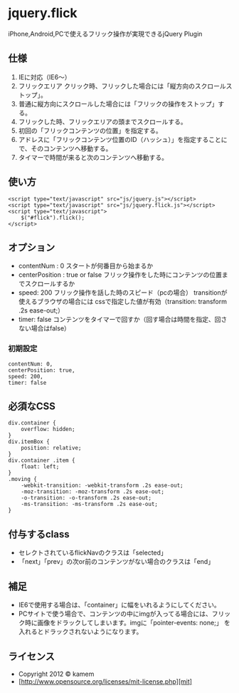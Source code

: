 jquery.flick
==================

iPhone,Android,PCで使えるフリック操作が実現できるjQuery Plugin


仕様
------
1. IEに対応（IE6〜）
2. フリックエリア クリック時、フリックした場合には「縦方向のスクロールストップ」。
3. 普通に縦方向にスクロールした場合には「フリックの操作をストップ」する。
4. フリックした時、フリックエリアの頭までスクロールする。
5. 初回の「フリックコンテンツの位置」を指定する。
6. アドレスに「フリックコンテンツ位置のID（ハッシュ）」を指定することにで、そのコンテンツへ移動する。
7. タイマーで時間が来ると次のコンテンツへ移動する。


使い方
------
	<script type="text/javascript" src="js/jquery.js"></script>
	<script type="text/javascript" src="js/jquery.flick.js"></script>
	<script type="text/javascript">
		$("#flick").flick();
	</script>

オプション
------

 * contentNum : 0 スタートが何番目から始まるか
 * centerPosition :  true or false フリック操作をした時にコンテンツの位置までスクロールするか
 * speed: 200 フリック操作を話した時のスピード（pcの場合）
 	transitionが使えるブラウザの場合には cssで指定した値が有効（transition: transform .2s ease-out;）
 * timer: false コンテンツをタイマーで回すか（回す場合は時間を指定、回さない場合はfalse）


### 初期設定 ###

	contentNum: 0,
	centerPosition: true,
	speed: 200,
	timer: false


必須なCSS
------
	div.container {
		overflow: hidden;
	}
	div.itemBox {
		position: relative;
	}
	div.container .item {
		float: left;
	}
	.moving {
 		-webkit-transition: -webkit-transform .2s ease-out;
		-moz-transition: -moz-transform .2s ease-out;
 		-o-transition: -o-transform .2s ease-out;
 		-ms-transition: -ms-transform .2s ease-out;
	}

付与するclass
------
 * セレクトされているflickNavのクラスは「selected」
 * 「next」「prev」の次or前のコンテンツがない場合のクラスは「end」

補足
------
 * IE6で使用する場合は、「container」に幅をいれるようにしてください。
 * PCサイトで使う場合で、コンテンツの中にimgが入ってる場合には、フリック時に画像をドラックしてしまいます。imgに「pointer-events: none;」 を入れるとドラックされないようになります。


ライセンス
----------
+ Copyright 2012 &copy; kamem
+ [http://www.opensource.org/licenses/mit-license.php][mit]

[develo.org]: http://develo.org/ "develo.org"
[MIT]: http://www.opensource.org/licenses/mit-license.php